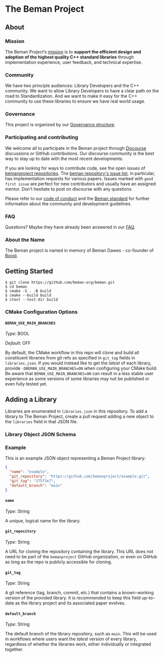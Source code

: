 <!--
SPDX-License-Identifier: Apache-2.0 WITH LLVM-exception
-->

# The Beman Project

## About

### Mission

The Beman Project’s [mission](docs/MISSION_STATEMENT.md) is to **support the efficient design and adoption of the highest quality C++ standard libraries** through implementation experience, user feedback, and technical expertise.

### Community

We have two principle audiences: Library Developers and the C++ community.  We want to allow Library Developers to have a clear path on the road to Standardization.  And we want to make it easy for the C++ community to use these libraries to ensure we have real world usage.

### Governance

This project is organized by our [Governance structure](docs/GOVERNANCE.md).

### Participating and contributing

We welcome all to participate in the Beman project through 
[Discourse](https://discourse.boost.org/t/welcome-to-beman-project-development/3) discussions or GitHub contributions. Our discourse community is the best way to stay up to
date with the most recent developments.

If you are looking for ways to contribute code, see the open issues of [bemanproject repositories](https://github.com/orgs/bemanproject/repositories). The [beman repository's issue list](https://github.com/bemanproject/beman/issues), in particular, has implementation requests for various papers. Issues marked with `good first issue` are perfect for new
contributors and usually have an assigned mentor. Don't hesitate to post on discourse with any questions.

Please refer to our [code of conduct](/docs/CODE_OF_CONDUCT.md) and the
[Beman standard](/docs/BEMAN_STANDARD.md) for further information about the community and
development guidelines.

### FAQ

Questions? Maybe they have already been answered in our [FAQ](docs/FAQ.md).

### About the Name

The Beman project is named in memory of Beman Dawes - co-founder of [Boost](https://www.boost.org).

## Getting Started

```
$ git clone https://github.com/beman-org/beman.git
$ cd beman
$ cmake -S . -B build
$ cmake --build build
$ ctest --test-dir build
```

### CMake Configuration Options

#### `BEMAN_USE_MAIN_BRANCHES`

*Type*: BOOL

*Default*: OFF

By default, the CMake workflow in this repo will clone and build all constituent libraries from git refs as specified in `git_tag` fields in `libraries.json`. If you would instead like to get the *latest* of each library, provide `-DBEMAN_USE_MAIN_BRANCHES=ON` when configuring your CMake build. Be aware that `BEMAN_USE_MAIN_BRANCHES=ON` can result in a less stable user experience as some versions of some libraries may not be published or even fully tested yet.

## Adding a Library

Libraries are enumerated in `libraries.json` in this repository. To add a library to The Beman Project, create a pull request adding a new object to the `libraries` field in that JSON file.

### Library Object JSON Schema

### Example

This is an example JSON object representing a Beman Project library:

```json
{
  "name": "example",
  "git_repository": "https://github.com/bemanproject/example.git",
  "git_tag": "375f3e7",
  "default_branch": "main"
}
```

#### `name`

*Type*: String

A *unique*, logical name for the library.

#### `git_repository`

*Type*: String

A URL for cloning the repository containing the library. This URL does not need to be part of the `bemanproject` GitHub organization, or even on GitHub as long as the repo is publicly accessible for cloning.

#### `git_tag`

*Type*: String

A git reference (tag, branch, commit, etc.) that contains a known-working version of the provided library. It is recommended to keep this field up-to-date as the library project and its associated paper evolves.

#### `default_branch`

*Type*: String

The default branch of the library repository, such as `main`. This will be used in workflows where users want the *latest* version of every library, regardless of whether the libraries work, either individually or integrated together.
